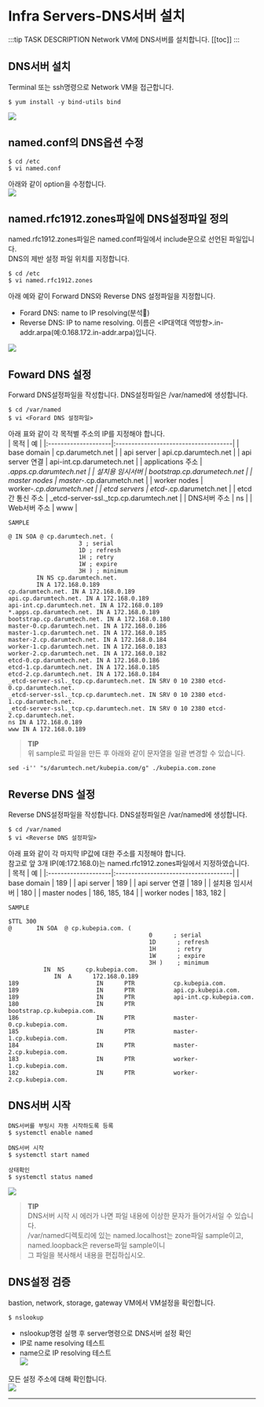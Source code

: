 # Infra Servers-DNS서버 설치

:::tip TASK DESCRIPTION
Network VM에 DNS서버를 설치합니다. 
[[toc]] 
:::

## DNS서버 설치
Terminal 또는 ssh명령으로 Network VM을 접근합니다. 

```
$ yum install -y bind-utils bind
```
![](./img/infra04-01.png)

## named.conf의 DNS옵션 수정
```
$ cd /etc
$ vi named.conf 
```
아래와 같이 option을 수정합니다.  
![](./img/infra04-05.png)

## named.rfc1912.zones파일에 DNS설정파일 정의
named.rfc1912.zones파일은 named.conf파일에서 include문으로 선언된 파일입니다.  
DNS의 제반 설정 파일 위치를 지정합니다. 
```
$ cd /etc
$ vi named.rfc1912.zones
```
아래 예와 같이 Forward DNS와 Reverse DNS 설정파일을 지정합니다.  
- Forard DNS: name to IP resolving(분석)
- Reverse DNS: IP to name resolving. 이름은 <IP대역대 역방향>.in-addr.arpa(예:0.168.172.in-addr.arpa)입니다.  

![](./img/infra04-10.png)


## Foward DNS 설정
Forward DNS설정파일을 작성합니다. DNS설정파일은 /var/named에 생성합니다.  
```
$ cd /var/named
$ vi <Forard DNS 설정파일>
```
아래 표와 같이 각 목적별 주소의 IP를 지정해야 합니다.  
| 목적 | 예 |
|:--------------------|:-------------------------------------|
| base domain | cp.darumetch.net |
| api server | api.cp.darumtech.net |
| api server 연결 | api-int.cp.darumetech.net |
| applications 주소 | *.apps.cp.darumtech.net |
| 설치용 임시서버 | bootstrap.cp.darumetech.net |
| master nodes | master-*.cp.darumetch.net |
| worker nodes | worker-*.cp.darumetch.net |
| etcd servers | etcd-*.cp.darumetch.net |
| etcd간 통신 주소 | _etcd-server-ssl._tcp.cp.darumtech.net |
| DNS서버 주소 | ns |
| Web서버 주소 | www |

```
SAMPLE 

@ IN SOA @ cp.darumtech.net. (
                    3 ; serial
                    1D ; refresh
                    1H ; retry
                    1W ; expire
                    3H ) ; minimum
        IN NS cp.darumtech.net.
        IN A 172.168.0.189
cp.darumtech.net. IN A 172.168.0.189
api.cp.darumtech.net. IN A 172.168.0.189
api-int.cp.darumtech.net. IN A 172.168.0.189
*.apps.cp.darumtech.net. IN A 172.168.0.189
bootstrap.cp.darumtech.net. IN A 172.168.0.180
master-0.cp.darumtech.net. IN A 172.168.0.186
master-1.cp.darumtech.net. IN A 172.168.0.185
master-2.cp.darumtech.net. IN A 172.168.0.184
worker-1.cp.darumtech.net. IN A 172.168.0.183
worker-2.cp.darumtech.net. IN A 172.168.0.182
etcd-0.cp.darumtech.net. IN A 172.168.0.186
etcd-1.cp.darumtech.net. IN A 172.168.0.185
etcd-2.cp.darumtech.net. IN A 172.168.0.184
_etcd-server-ssl._tcp.cp.darumtech.net. IN SRV 0 10 2380 etcd-0.cp.darumtech.net.
_etcd-server-ssl._tcp.cp.darumtech.net. IN SRV 0 10 2380 etcd-1.cp.darumtech.net.
_etcd-server-ssl._tcp.cp.darumtech.net. IN SRV 0 10 2380 etcd-2.cp.darumtech.net.
ns IN A 172.168.0.189
www IN A 172.168.0.189
```
> **TIP**  
위 sample로 파일을 만든 후 아래와 같이 문자열을 일괄 변경할 수 있습니다.  
```
sed -i'' "s/darumtech.net/kubepia.com/g" ./kubepia.com.zone
```


## Reverse DNS 설정
Reverse DNS설정파일을 작성합니다. DNS설정파일은 /var/named에 생성합니다.  
```
$ cd /var/named
$ vi <Reverse DNS 설정파일>
```
아래 표와 같이 각 마지막 IP값에 대한 주소를 지정해야 합니다.  
참고로 앞 3개 IP(예:172.168.0)는 named.rfc1912.zones파일에서 지정하였습니다.   
| 목적 | 예 |
|:--------------------|:-------------------------------------|
| base domain | 189 |
| api server | 189 |
| api server 연결 | 189 |
| 설치용 임시서버 | 180 |
| master nodes | 186, 185, 184 |
| worker nodes | 183, 182 |

```
SAMPLE

$TTL 300
@       IN SOA  @ cp.kubepia.com. (
                                        0      ; serial
                                        1D      ; refresh
                                        1H      ; retry
                                        1W      ; expire
                                        3H )    ; minimum
          IN  NS      cp.kubepia.com.
             IN  A      172.168.0.189
189                      IN      PTR           cp.kubepia.com.
189                      IN      PTR           api.cp.kubepia.com.
189                      IN      PTR           api-int.cp.kubepia.com.
180                      IN      PTR           bootstrap.cp.kubepia.com.
186                      IN      PTR           master-0.cp.kubepia.com.
185                      IN      PTR           master-1.cp.kubepia.com.
184                      IN      PTR           master-2.cp.kubepia.com.
183                      IN      PTR           worker-1.cp.kubepia.com.
182                      IN      PTR           worker-2.cp.kubepia.com.
```

## DNS서버 시작
```
DNS서버를 부팅시 자동 시작하도록 등록
$ systemctl enable named

DNS서버 시작
$ systemctl start named

상태확인
$ systemctl status named
```
![](./img/infra04-18.png)

> **TIP**  
DNS서버 시작 시 에러가 나면 파일 내용에 이상한 문자가 들어가서일 수 있습니다.  
/var/named디렉토리에 있는 named.localhost는 zone파일 sample이고,  
named.loopback은 reverse파일 sample이니  
그 파일을 복사해서 내용을 편집하십시오.  

## DNS설정 검증
bastion, network, storage, gateway VM에서 VM설정을 확인합니다. 
```
$ nslookup
```
- nslookup명령 실행 후 server명령으로 DNS서버 설정 확인   
- IP로 name resolving 테스트  
- name으로 IP resolving 테스트  
![](./img/infra04-16.png)

모든 설정 주소에 대해 확인합니다.  
![](./img/infra04-17.png)

---
<disqus/>







